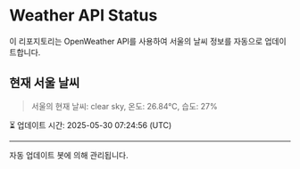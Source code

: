 
# Weather API Status

이 리포지토리는 OpenWeather API를 사용하여 서울의 날씨 정보를 자동으로 업데이트합니다.

## 현재 서울 날씨
> 서울의 현재 날씨: clear sky, 온도: 26.84°C, 습도: 27%

⏳ 업데이트 시간: 2025-05-30 07:24:56 (UTC)

---
자동 업데이트 봇에 의해 관리됩니다.
